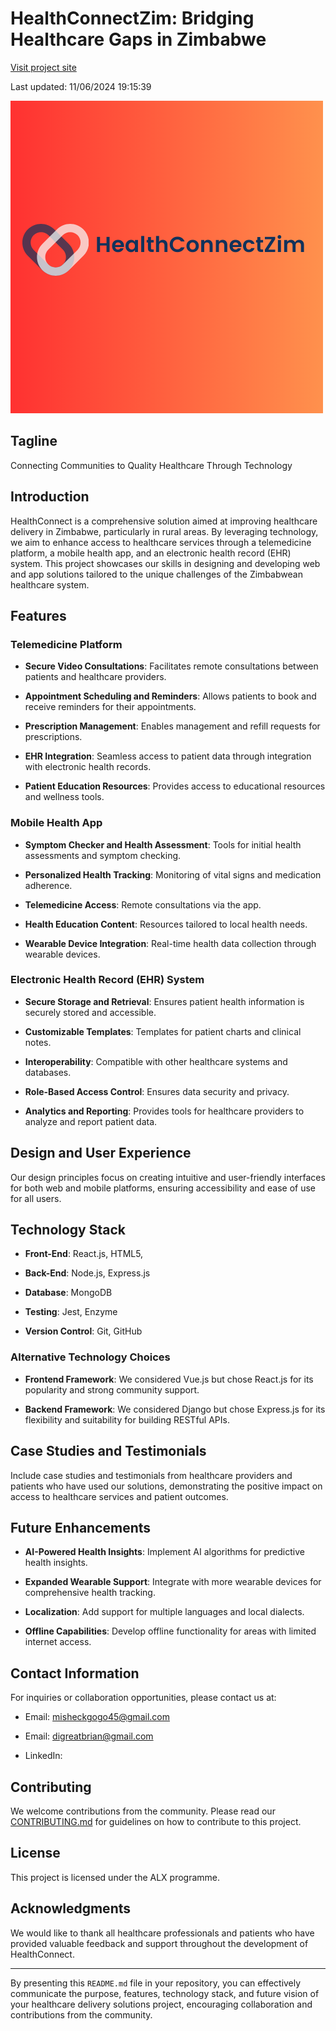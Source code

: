 
# HealthConnectZim: Bridging Healthcare Gaps in Zimbabwe

[Visit project site](http://10.1.0.120:8000)

Last updated: 11/06/2024 19:15:39


![ATL TEXT](https://github.com/MisheckGalx/HealthConnect-Zim/blob/MisheckG/frontend/assests/images/logo.png?raw=true)



## Tagline

Connecting Communities to Quality Healthcare Through Technology



## Introduction

HealthConnect is a comprehensive solution aimed at improving healthcare delivery in Zimbabwe, particularly in rural areas. By leveraging technology, we aim to enhance access to healthcare services through a telemedicine platform, a mobile health app, and an electronic health record (EHR) system. This project showcases our skills in designing and developing web and app solutions tailored to the unique challenges of the Zimbabwean healthcare system.



## Features



### Telemedicine Platform

- **Secure Video Consultations**: Facilitates remote consultations between patients and healthcare providers.

- **Appointment Scheduling and Reminders**: Allows patients to book and receive reminders for their appointments.

- **Prescription Management**: Enables management and refill requests for prescriptions.

- **EHR Integration**: Seamless access to patient data through integration with electronic health records.

- **Patient Education Resources**: Provides access to educational resources and wellness tools.



### Mobile Health App

- **Symptom Checker and Health Assessment**: Tools for initial health assessments and symptom checking.

- **Personalized Health Tracking**: Monitoring of vital signs and medication adherence.

- **Telemedicine Access**: Remote consultations via the app.

- **Health Education Content**: Resources tailored to local health needs.

- **Wearable Device Integration**: Real-time health data collection through wearable devices.



### Electronic Health Record (EHR) System

- **Secure Storage and Retrieval**: Ensures patient health information is securely stored and accessible.

- **Customizable Templates**: Templates for patient charts and clinical notes.

- **Interoperability**: Compatible with other healthcare systems and databases.

- **Role-Based Access Control**: Ensures data security and privacy.

- **Analytics and Reporting**: Provides tools for healthcare providers to analyze and report patient data.



## Design and User Experience

Our design principles focus on creating intuitive and user-friendly interfaces for both web and mobile platforms, ensuring accessibility and ease of use for all users.



## Technology Stack

- **Front-End**: React.js, HTML5,

- **Back-End**: Node.js, Express.js

- **Database**: MongoDB

- **Testing**: Jest, Enzyme

- **Version Control**: Git, GitHub



### Alternative Technology Choices

- **Frontend Framework**: We considered Vue.js but chose React.js for its popularity and strong community support.

- **Backend Framework**: We considered Django but chose Express.js for its flexibility and suitability for building RESTful APIs.



## Case Studies and Testimonials

Include case studies and testimonials from healthcare providers and patients who have used our solutions, demonstrating the positive impact on access to healthcare services and patient outcomes.



## Future Enhancements

- **AI-Powered Health Insights**: Implement AI algorithms for predictive health insights.

- **Expanded Wearable Support**: Integrate with more wearable devices for comprehensive health tracking.

- **Localization**: Add support for multiple languages and local dialects.

- **Offline Capabilities**: Develop offline functionality for areas with limited internet access.



## Contact Information

For inquiries or collaboration opportunities, please contact us at:

- Email: misheckgogo45@gmail.com

- Email: digreatbrian@gmail.com

- LinkedIn: 



## Contributing

We welcome contributions from the community. Please read our [CONTRIBUTING.md](CONTRIBUTING.md) for guidelines on how to contribute to this project.



## License

This project is licensed under the ALX programme.



## Acknowledgments

We would like to thank all healthcare professionals and patients who have provided valuable feedback and support throughout the development of HealthConnect.



---



By presenting this `README.md` file in your repository, you can effectively communicate the purpose, features, technology stack, and future vision of your healthcare delivery solutions project, encouraging collaboration and contributions from the community.


